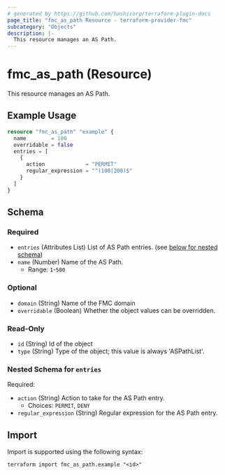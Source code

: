 ```yaml
---
# generated by https://github.com/hashicorp/terraform-plugin-docs
page_title: "fmc_as_path Resource - terraform-provider-fmc"
subcategory: "Objects"
description: |-
  This resource manages an AS Path.
---
```


# fmc_as_path (Resource)

This resource manages an AS Path.

## Example Usage

```terraform
resource "fmc_as_path" "example" {
  name        = 100
  overridable = false
  entries = [
    {
      action             = "PERMIT"
      regular_expression = "^(100|200)$"
    }
  ]
}
```

<!-- schema generated by tfplugindocs -->
## Schema

### Required

- `entries` (Attributes List) List of AS Path entries. (see [below for nested schema](#nestedatt--entries))
- `name` (Number) Name of the AS Path.
  - Range: `1`-`500`

### Optional

- `domain` (String) Name of the FMC domain
- `overridable` (Boolean) Whether the object values can be overridden.

### Read-Only

- `id` (String) Id of the object
- `type` (String) Type of the object; this value is always 'ASPathList'.

<a id="nestedatt--entries"></a>
### Nested Schema for `entries`

Required:

- `action` (String) Action to take for the AS Path entry.
  - Choices: `PERMIT`, `DENY`
- `regular_expression` (String) Regular expression for the AS Path entry.

## Import

Import is supported using the following syntax:

```shell
terraform import fmc_as_path.example "<id>"
```
